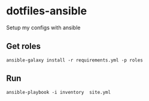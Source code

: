 # dotfiles-ansible

Setup my configs with ansible

## Get roles

```
ansible-galaxy install -r requirements.yml -p roles
```

## Run

```
ansible-playbook -i inventory  site.yml
```
